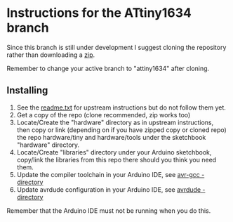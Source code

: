 # Instructions for the ATtiny1634 branch

Since this branch is still under development I suggest cloning the repository
rather than downloading a [zip](https://github.com/rambo/arduino-tiny/zipball/attiny1634).

Remember to change your active branch to "attiny1634" after cloning.

## Installing

  1. See the [readme.txt](readme.txt) for upstream instructions but do not follow them yet.
  2. Get a copy of the repo (clone recommended, zip works too)
  3. Locate/Create the "hardware" directory as in upstream instructions, then copy or link
     (depending on if you have zipped copy or cloned repo) the repo hardware/tiny and hardware/tools
     under the sketchbook "hardware" directory.
  4. Locate/Create "libraries" directory under your Arduino sketchbook, copy/link the libraries
     from this repo there should you think you need them.
  5. Update the compiler toolchain in your Arduino IDE, see [avr-gcc -directory](https://github.com/rambo/arduino-tiny/tree/attiny1634/avr-gcc/)
  6. Update avrdude configuration  in your Arduino IDE, see [avrdude -directory](https://github.com/rambo/arduino-tiny/tree/attiny1634/avrdude/)
  
Remember that the Arduino IDE must not be running when you do this.

